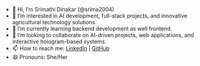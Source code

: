 - 👋 Hi, I’m Srimathi Dinakar (@srima2004)  
- 👀 I’m interested in AI development, full-stack projects, and innovative agricultural technology solutions.  
- 🌱 I’m currently learning backend development as well frontend.  
- 💞️ I’m looking to collaborate on AI-driven projects, web applications, and interactive hologram-based systems.  
- 📫 How to reach me: [LinkedIn](https://www.linkedin.com/in/srimathi-dinakar/) | [GitHub](https://github.com/srima2004)  
- 😄 Pronouns: She/Her  


